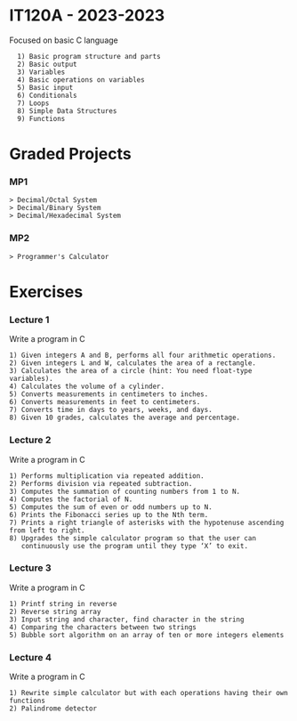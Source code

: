 # IT120A - 2023-2023
Focused on basic C language

      1) Basic program structure and parts
      2) Basic output
      3) Variables
      4) Basic operations on variables
      5) Basic input
      6) Conditionals
      7) Loops
      8) Simple Data Structures
      9) Functions

# Graded Projects
   ### MP1
    > Decimal/Octal System
    > Decimal/Binary System
    > Decimal/Hexadecimal System
   ### MP2
    > Programmer's Calculator

# Exercises
   ### Lecture 1
   Write a program in C 

    1) Given integers A and B, performs all four arithmetic operations.
    2) Given integers L and W, calculates the area of a rectangle.
    3) Calculates the area of a circle (hint: You need float-type variables).
    4) Calculates the volume of a cylinder.
    5) Converts measurements in centimeters to inches.
    6) Converts measurements in feet to centimeters.
    7) Converts time in days to years, weeks, and days.
    8) Given 10 grades, calculates the average and percentage.

  ### Lecture 2
  Write a program in C 
 
    1) Performs multiplication via repeated addition.
    2) Performs division via repeated subtraction.
    3) Computes the summation of counting numbers from 1 to N.
    4) Computes the factorial of N.
    5) Computes the sum of even or odd numbers up to N.
    6) Prints the Fibonacci series up to the Nth term.
    7) Prints a right triangle of asterisks with the hypotenuse ascending from left to right.
    8) Upgrades the simple calculator program so that the user can 
       continuously use the program until they type ‘X’ to exit.
    
### Lecture 3
  Write a program in C 
  
    1) Printf string in reverse
    2) Reverse string array
    3) Input string and character, find character in the string
    4) Comparing the characters between two strings
    5) Bubble sort algorithm on an array of ten or more integers elements

### Lecture 4
  Write a program in C 
  
    1) Rewrite simple calculator but with each operations having their own functions
    2) Palindrome detector
